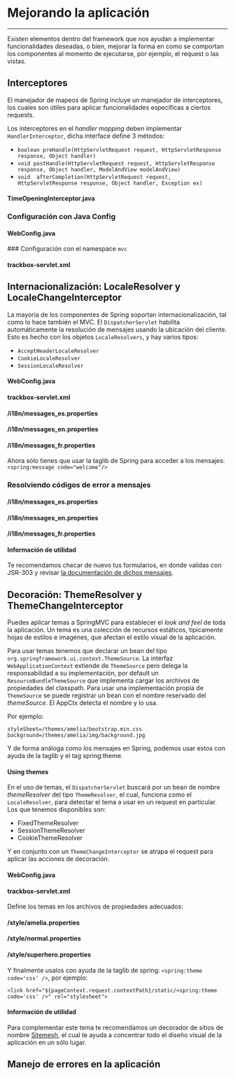 # Mejorando la aplicación

------

Existen elementos dentro del framework que nos ayudan a implementar funcionalidades deseadas, o bien, mejorar la forma en como se comportan los componentes al momento de ejecutarse, por ejemplo, el request o las vistas.

## Interceptores

El manejador de mapeos de Spring incluye un manejador de interceptores, los cuales son útiles para aplicar funcionalidades específicas a ciertos requests.

Los interceptores en el _handler mapping_ deben implementar `HandlerInterceptor`, dicha interface define 3 métodos:

* `boolean preHandle(HttpServletRequest request, HttpServletResponse response, Object handler)`
* `void postHandle(HttpServletRequest request, HttpServletResponse response, Object handler, ModelAndView modelAndView)`
* `void  afterCompletion(HttpServletRequest request, HttpServletResponse response, Object handler, Exception ex)`

<div class="row">
  <div class="col-md-12">
    <h4><i class="icon-code"></i> TimeOpeningInterceptor.java</h4>
    <script type="syntaxhighlighter" class="brush: java;"><![CDATA[
  package com.makingdevs.practica12;

import java.util.Calendar;

import javax.servlet.http.HttpServletRequest;
import javax.servlet.http.HttpServletResponse;

import org.apache.commons.logging.Log;
import org.apache.commons.logging.LogFactory;
import org.springframework.web.servlet.HandlerInterceptor;
import org.springframework.web.servlet.ModelAndView;

public class TimeOpeningInterceptor implements HandlerInterceptor {

  private Log log = LogFactory.getLog(TimeOpeningInterceptor.class);
  private int openingTime = 0;
  private int closingTime = 50;

  @Override
  public boolean preHandle(HttpServletRequest request, HttpServletResponse response, Object handler) throws Exception {
    log.debug("preHandle()");
    log.debug(request);
    log.debug(response);
    log.debug(handler);
    Calendar cal = Calendar.getInstance();
    int hour = cal.get(Calendar.SECOND);
    if (openingTime <= hour && hour < closingTime) {
      return true;
    } else {
      response.sendRedirect("http://makingdevs.com");
      return false;
    }
  }

  @Override
  public void postHandle(HttpServletRequest request, HttpServletResponse response, Object handler,
      ModelAndView modelAndView) throws Exception {
    log.debug("postHandle()");
    log.debug(request);
    log.debug(response);
    log.debug(handler);
    log.debug(modelAndView);
  }

  @Override
  public void afterCompletion(HttpServletRequest request, HttpServletResponse response, Object handler, Exception ex)
      throws Exception {
    log.debug("afterCompletion()");
    log.debug(request);
    log.debug(response);
    log.debug(handler);
    log.debug(ex);
  }

}
    ]]></script>
  </div> 
</div>


### Configuración con Java Config

<div class="row">
  <div class="col-md-12">
    <h4><i class="icon-code"></i> WebConfig.java</h4>
    <script type="syntaxhighlighter" class="brush: java;"><![CDATA[
@Configuration
@EnableWebMvc
@ComponentScan(basePackages = { "com.makingdevs.practica7", "com.makingdevs.practica4", "com.makingdevs.practica5",
    "com.makingdevs.practica6", "com.makingdevs.practica9", "com.makingdevs.practica10", "com.makingdevs.practica11" })
public class WebConfig extends WebMvcConfigurerAdapter {
  
  @Override
  public void addInterceptors(InterceptorRegistry registry) {
    registry.addInterceptor(new TimeOpeningInterceptor());
  }

  // Mor configuration

}
    ]]></script>
  </div> 
</div>

### Configuración con el namespace `mvc`

<div class="row">
  <div class="col-md-12">
    <h4><i class="icon-code"></i> trackbox-servlet.xml</h4>
    <script type="syntaxhighlighter" class="brush: xml;"><![CDATA[
<mvc:interceptors>
  <bean class="com.makingdevs.practica12.TimeOpeningInterceptor" />
</mvc:interceptors>
    ]]></script>
  </div> 
</div>

## Internacionalización: LocaleResolver y LocaleChangeInterceptor

La mayoría de los componentes de Spring soportan internacionalización, tal como lo hace también el MVC. El `DispatcherServlet` habilita automáticamente la resolución de mensajes usando la ubicación del cliente. Esto es hecho con los objetos `LocaleResolvers`, y hay varios tipos:

* `AcceptHeaderLocaleResolver`
* `CookieLocaleResolver`
* `SessionLocaleResolver`

<div class="row">
  <div class="col-md-12">
    <h4><i class="icon-code"></i> WebConfig.java</h4>
    <script type="syntaxhighlighter" class="brush: java;"><![CDATA[
@Configuration
@EnableWebMvc
@ComponentScan(basePackages = { "com.makingdevs.practica7", "com.makingdevs.practica4", "com.makingdevs.practica5",
    "com.makingdevs.practica6", "com.makingdevs.practica9", "com.makingdevs.practica10", "com.makingdevs.practica11" })
public class WebConfig extends WebMvcConfigurerAdapter {
  
  @Bean
  public MessageSource messageSource(){
    // Hey ma! Look...
    // http://docs.spring.io/spring/docs/4.0.0.RELEASE/javadoc-api/org/springframework/context/support/ReloadableResourceBundleMessageSource.html
    ReloadableResourceBundleMessageSource ms = new ReloadableResourceBundleMessageSource();
    ms.setBasenames("classpath:/i18n/messages");
    //ms.setDefaultEncoding("UTF-8");
    return ms;
  }
  
  @Bean
  public LocaleResolver localeResolver(){
    SessionLocaleResolver localeResolver = new SessionLocaleResolver();
    localeResolver.setDefaultLocale(new Locale("es"));
    return localeResolver;
  }
  
  @Override
  public void addInterceptors(InterceptorRegistry registry) {
    LocaleChangeInterceptor localeInterceptor = new LocaleChangeInterceptor();
    localeInterceptor.setParamName("lang");
    registry.addInterceptor(new TimeOpeningInterceptor());
    registry.addInterceptor(localeInterceptor).addPathPatterns("/");
  }

  // More beans definition
}
    ]]></script>
  </div> 
</div>

<div class="row">
  <div class="col-md-12">
    <h4><i class="icon-code"></i> trackbox-servlet.xml</h4>
    <script type="syntaxhighlighter" class="brush: xml;"><![CDATA[
<bean id="messageSource"
  class="org.springframework.context.support.ReloadableResourceBundleMessageSource">
  <property name="basename" value="classpath:/i18n/messages" />
</bean>

<bean id="localeResolver"
    class="org.springframework.web.servlet.i18n.SessionLocaleResolver">
    <property name="defaultLocale" value="en"/>
</bean>

<mvc:interceptors>
  <bean class="com.makingdevs.practica12.TimeOpeningInterceptor" />
  <mvc:interceptor>
    <mvc:mapping path="/*" />
    <bean class="org.springframework.web.servlet.i18n.LocaleChangeInterceptor">
      <property name="paramName" value="lang" />
    </bean>
  </mvc:interceptor>
</mvc:interceptors>
    ]]></script>
  </div> 
</div>

<div class="row">
  <div class="col-md-4">
    <h4><i class="icon-code"></i> /i18n/messages_es.properties</h4>
    <script type="syntaxhighlighter" class="brush: plain;"><![CDATA[
home=Inicio
about=Acerca de... 
contact=Contáctanos
welcome=Bienvenido a tu entrenamiento!
    ]]></script>
  </div> 
  <div class="col-md-4">
    <h4><i class="icon-code"></i> /i18n/messages_en.properties</h4>
    <script type="syntaxhighlighter" class="brush: plain;"><![CDATA[
home=Home
about=About us
contact=Contact us
welcome=Welcome to your training!
    ]]></script>
  </div> 
  <div class="col-md-4">
    <h4><i class="icon-code"></i> /i18n/messages_fr.properties</h4>
    <script type="syntaxhighlighter" class="brush: plain;"><![CDATA[
home=Maison
about=à propos de nous 
contact=contactez-nous
welcome=Bienvenue dans votre formation!
    ]]></script>
  </div> 
</div>

Ahora sólo tienes que usar la taglib de Spring para acceder a los mensajes: `<spring:message code="welcome"/>`

### Resolviendo códigos de error a mensajes

<div class="row">
  <div class="col-md-4">
    <h4><i class="icon-code"></i> /i18n/messages_es.properties</h4>
    <script type="syntaxhighlighter" class="brush: plain;"><![CDATA[
home=Inicio
about=Acerca de... 
contact=Contáctanos
welcome=Bienvenido a tu entrenamiento!
name.empty=El nombre es requerido
codename.empty=El código no puede ser vacío
codename.toolong=El nombre código es muy largo
typeMismatch.java.util.Date=El formato de la fecha es incorrecto
    ]]></script>
  </div> 
  <div class="col-md-4">
    <h4><i class="icon-code"></i> /i18n/messages_en.properties</h4>
    <script type="syntaxhighlighter" class="brush: plain;"><![CDATA[
home=Home
about=About us
contact=Contact us
welcome=Welcome to your training!
name.empty=Name required
codename.empty=Code name is required too
codename.toolong=Code Name so long, too long
typeMismatch.java.util.Date=The date is malformed
    ]]></script>
  </div> 
  <div class="col-md-4">
    <h4><i class="icon-code"></i> /i18n/messages_fr.properties</h4>
    <script type="syntaxhighlighter" class="brush: plain;"><![CDATA[
home=Maison
about=à propos de nous 
contact=contactez-nous
welcome=Bienvenue dans votre formation!
name.empty=nom nécessaire
codename.empty=Nom de code est nécessaire aussi
codename.toolong=Nom de code si longtemps, trop longtemps
typeMismatch.java.util.Date=La date est incorrect
    ]]></script>
  </div> 
</div>

<div class="bs-callout bs-callout-info">
<h4><i class="icon-coffee"></i> Información de utilidad</h4>
  <p>
    Te recomendamos checar de nuevo tus formularios, en donde validas con JSR-303 y revisar <a href="http://beanvalidation.org/1.0/spec/#standard-resolver-messages">la documentación de dichos mensajes</a>.
  </p>
</div>

## Decoración: ThemeResolver y ThemeChangeInterceptor

Puedes aplicar temas a SpringMVC para establecer el _look and feel_ de toda la aplicación. Un tema es una colección de recursos estáticos, tipicamente hojas de estilos e imagénes, que afectan el estilo visual de la aplicación.

Para usar temas tenemos que declarar un bean del tipo `org.springframework.ui.context.ThemeSource`. La interfaz `WebApplicationContext` extiende de `ThemeSource` pero delega la responsabilidad a su implementación, por default un `ResourceBundleThemeSource` que implementa cargar los archivos de propiedades del classpath. Para usar una implementación propia de `ThemeSource` se puede registrar un bean con el nombre reservado del _themeSource_. El AppCtx detecta el nombre y lo usa.

Por ejemplo:

```
styleSheet=/themes/amelia/bootstrap.min.css
background=/themes/amelia/img/background.jpg
```

Y de forma análoga como los mensajes en Spring, podemos usar estos con ayuda de la taglib y el tag spring:theme.

<div class="row">
  <div class="col-md-12">
    <h4><i class="icon-code"></i> Using themes</h4>
    <script type="syntaxhighlighter" class="brush: xml;"><![CDATA[
<%@ taglib prefix="spring" uri="http://www.springframework.org/tags"%>
<html>
<head>
  <link rel="stylesheet" href="<spring:theme code=styleSheet/>" type="text/css"/>
</head>
<body style="background=<spring:theme code=background/>">
...
</body>
</html>
    ]]></script>
  </div> 
</div>

En el uso de temas, el `DispatcherServlet` buscará por un bean de nombre _themeResolver_ del tipo `ThemeResolver`, el cual, funciona como el `LocaleResolver`, para detectar el tema a usar en un request en particular. Los que tenemos disponibles son:

* FixedThemeResolver
* SessionThemeResolver
* CookieThemeResolver

Y en conjunto con un `ThemeChangeInterceptor` se atrapa el request para aplicar las acciones de decoración.

<div class="row">
  <div class="col-md-6">
    <h4><i class="icon-code"></i> WebConfig.java</h4>
    <script type="syntaxhighlighter" class="brush: java;"><![CDATA[
  @Bean
  public ThemeResolver themeResolver(){
    SessionThemeResolver themeResolver = new SessionThemeResolver();
    themeResolver.setDefaultThemeName("style.normal");
    return themeResolver;
  }

  @Override
  public void addInterceptors(InterceptorRegistry registry) {
    LocaleChangeInterceptor localeInterceptor = new LocaleChangeInterceptor();
    localeInterceptor.setParamName("lang");
    ThemeChangeInterceptor themeInterceptor = new ThemeChangeInterceptor();
    themeInterceptor.setParamName("theme");
    registry.addInterceptor(new TimeOpeningInterceptor());
    registry.addInterceptor(localeInterceptor).addPathPatterns("/");
    registry.addInterceptor(themeInterceptor).addPathPatterns("/");
  }
    ]]></script>
  </div> 
  <div class="col-md-6">
    <h4><i class="icon-code"></i> trackbox-servlet.xml</h4>
    <script type="syntaxhighlighter" class="brush: xml;"><![CDATA[
<bean id="themeResolver"
  class="org.springframework.web.servlet.theme.SessionThemeResolver">
  <property name="defaultThemeName" value="style.normal" />
</bean>

<mvc:interceptors>
  <bean class="com.makingdevs.practica12.TimeOpeningInterceptor" />
  <mvc:interceptor>
    <mvc:mapping path="/*" />
    <bean
      class="org.springframework.web.servlet.i18n.LocaleChangeInterceptor">
      <property name="paramName" value="lang" />
    </bean>
  </mvc:interceptor>
  <mvc:interceptor>
    <mvc:mapping path="/*" />
    <bean class="org.springframework.web.servlet.theme.ThemeChangeInterceptor">
      <property name="paramName" value="theme" />
    </bean>
  </mvc:interceptor>
</mvc:interceptors>
    ]]></script>
  </div> 
</div>

Define los temas en los archivos de propiedades adecuados:

<div class="row">
  <div class="col-md-4">
    <h4><i class="icon-code"></i> /style/amelia.properties</h4>
    <script type="syntaxhighlighter" class="brush: plain;"><![CDATA[
css=bootstrap/dist/css/amelia.bootstrap.min.css
    ]]></script>
  </div> 
  <div class="col-md-4">
    <h4><i class="icon-code"></i> /style/normal.properties</h4>
    <script type="syntaxhighlighter" class="brush: plain;"><![CDATA[
css=bootstrap/dist/css/bootstrap.min.css
    ]]></script>
  </div> 
  <div class="col-md-4">
    <h4><i class="icon-code"></i> /style/superhero.properties</h4>
    <script type="syntaxhighlighter" class="brush: plain;"><![CDATA[
css=bootstrap/dist/css/superhero.bootstrap.min.css
    ]]></script>
  </div> 
</div>

Y finalmente usalos con ayuda de la taglib de spring: `<spring:theme code='css' />`, por ejemplo:

`<link href="${pageContext.request.contextPath}/static/<spring:theme code='css' />" rel="stylesheet">`

<div class="bs-callout bs-callout-info">
<h4><i class="icon-coffee"></i> Información de utilidad</h4>
  <p>
    Para complementar este tema te recomendamos un decorador de sitios de nombre <a href="http://wiki.sitemesh.org/wiki/display/sitemesh/Home">Sitemesh</a>, el cual te ayuda a concentrar todo el diseño visual de la aplicación en un sólo lugar.
  </p>
</div>

## Manejo de errores en la aplicación

